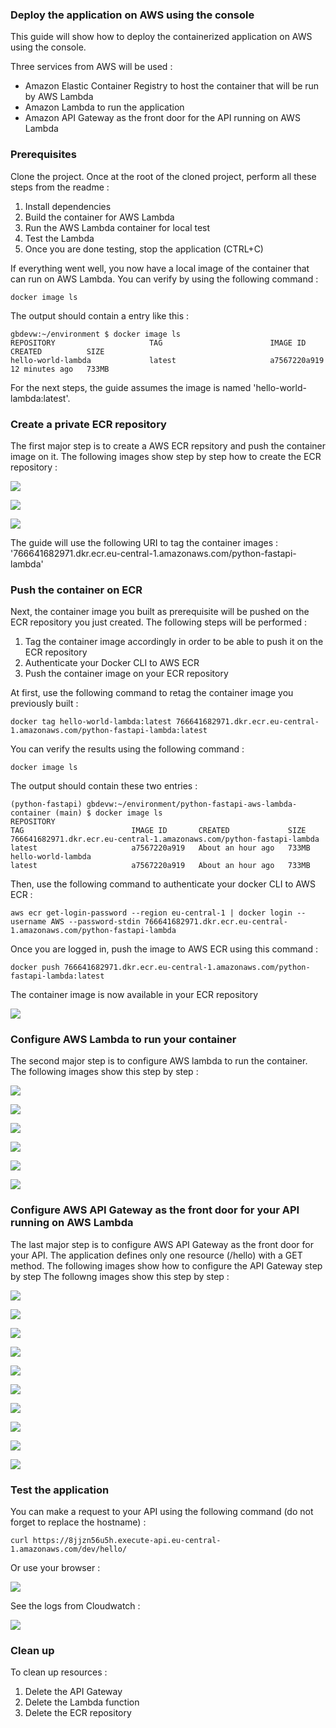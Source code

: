 ### Deploy the application on AWS using the console

This guide will show how to deploy the containerized application on AWS using the console.

Three services from AWS will be used :

- Amazon Elastic Container Registry to host the container that will be run by AWS Lambda
- Amazon Lambda to run the application 
- Amazon API Gateway as the front door for the API running on AWS Lambda

### Prerequisites

Clone the project. Once at the root of the cloned project, perform all these steps from the readme :

1. Install dependencies
2. Build the container for AWS Lambda
3. Run the AWS Lambda container for local test
4. Test the Lambda
5. Once you are done testing, stop the application (CTRL+C)

If everything went well, you now have a local image of the container that can run on AWS Lambda. You can verify by using the following command :

```
docker image ls
```

The output should contain a entry like this :

```
gbdevw:~/environment $ docker image ls
REPOSITORY                     TAG                        IMAGE ID       CREATED          SIZE
hello-world-lambda             latest                     a7567220a919   12 minutes ago   733MB
```

For the next steps, the guide assumes the image is named 'hello-world-lambda:latest'.

### Create a private ECR repository

The first major step is to create a AWS ECR repsitory and push the container image on it. The following images show step by step how to create the ECR repository :

![](images/create_ecr_1.jpg)

![](images/create_ecr_2.JPG)

![](images/create_ecr_3.jpg)

The guide will use the following URI to tag the container images : '766641682971.dkr.ecr.eu-central-1.amazonaws.com/python-fastapi-lambda'

### Push the container on ECR

Next, the container image you built as prerequisite will be pushed on the ECR repository you just created. The following steps will be performed :

1. Tag the container image accordingly in order to be able to push it on the ECR repository
2. Authenticate your Docker CLI to AWS ECR
3. Push the container image on your ECR repository

At first, use the following command to retag the container image you previously built :

```
docker tag hello-world-lambda:latest 766641682971.dkr.ecr.eu-central-1.amazonaws.com/python-fastapi-lambda:latest
```

You can verify the results using the following command :

```
docker image ls
```

The output should contain these two entries :

```
(python-fastapi) gbdevw:~/environment/python-fastapi-aws-lambda-container (main) $ docker image ls
REPOSITORY                                                              TAG                        IMAGE ID       CREATED             SIZE
766641682971.dkr.ecr.eu-central-1.amazonaws.com/python-fastapi-lambda   latest                     a7567220a919   About an hour ago   733MB
hello-world-lambda                                                      latest                     a7567220a919   About an hour ago   733MB
```

Then, use the following command to authenticate your docker CLI to AWS ECR :

```
aws ecr get-login-password --region eu-central-1 | docker login --username AWS --password-stdin 766641682971.dkr.ecr.eu-central-1.amazonaws.com/python-fastapi-lambda
```

Once you are logged in, push the image to AWS ECR using this command : 

```
docker push 766641682971.dkr.ecr.eu-central-1.amazonaws.com/python-fastapi-lambda:latest
```

The container image is now available in your ECR repository

![](images/push_ecr_1.JPG)

### Configure AWS Lambda to run your container

The second major step is to configure AWS lambda to run the container. The following images show this step by step :

![](images/config_lambda_1.jpg)

![](images/config_lambda_2.jpg)

![](images/config_lambda_3.JPG)

![](images/config_lambda_4.jpg)

![](images/config_lambda_5.jpg)

![](images/config_lambda_6.JPG)

### Configure AWS API Gateway as the front door for your API running on AWS Lambda

The last major step is to configure AWS API Gateway as the front door for your API. The application defines only one resource (/hello) with a GET method. The following images show how to configure the API Gateway step by step The followng images show this step by step :

![](images/api_gtw_1.jpg)

![](images/api_gtw_2.jpg)

![](images/api_gtw_3.jpg)

![](images/api_gtw_5.jpg)

![](images/api_gtw_6.JPG)

![](images/api_gtw_7.jpg)

![](images/api_gtw_8.jpg)

![](images/api_gtw_9.jpg)

![](images/api_gtw_10.jpg)

![](images/api_gtw_11.jpg)

### Test the application

You can make a request to your API using the following command (do not forget to replace the hostname) :

```
curl https://8jjzn56u5h.execute-api.eu-central-1.amazonaws.com/dev/hello/
```

Or use your browser :

![](images/test_1.jpg)

See the logs from Cloudwatch :

![](images/test_2.JPG)

### Clean up

To clean up resources :

1. Delete the API Gateway
2. Delete the Lambda function
3. Delete the ECR repository
